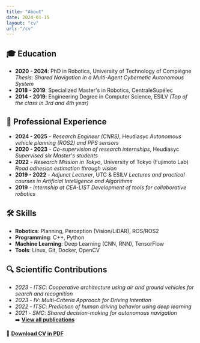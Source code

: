 ```yaml
---
title: "About"
date: 2024-01-15
layout: "cv"
url: "/cv"
---
```


<!-- # Hugo Pousseur  
📧 [hugo.pousseur[at]gmail.com](mailto:hugo.pousseur[at]gmail.com)  
🐙 [GitHub](https://github.com/pouceHeure/)  
🔗 [LinkedIn](https://www.linkedin.com/in/hugo-pousseur/) -->

## 🎓 Education  
- **2020 - 2024**: PhD in Robotics, University of Technology of Compiègne *Thesis: Shared Navigation in a Multi-Agent Cybernetic Autonomous System*  
- **2018 - 2019**: Specialized Master's in Robotics, CentraleSupélec  
- **2014 - 2019**: Engineering Degree in Computer Science, ESILV *(Top of the class in 3rd and 4th year)*  

## 💼 Professional Experience  
- **2024 - 2025** - *Research Engineer (CNRS)*, Heudiasyc *Autonomous vehicle planning (ROS2) and PPS sensors*  
- **2020 - 2023** - *Co-supervision of research internships*, Heudiasyc  *Supervised six Master's students*  
- **2022** - *Research Mission in Tokyo*, University of Tokyo (Fujimoto Lab)  *Road adhesion estimation through vision*  
- **2019 - 2022** - *Adjunct Lecturer*, UTC & ESILV *Lectures and practical courses in Artificial Intelligence and Algorithms*  
- **2019** - *Internship at CEA-LIST*  *Development of tools for collaborative robotics*  

## 🛠️ Skills  
- **Robotics**: Planning, Perception (Vision/LiDAR), ROS/ROS2  
- **Programming**: C++, Python  
- **Machine Learning**: Deep Learning (CNN, RNN), TensorFlow  
- **Tools**: Linux, Git, Docker, OpenCV  

## 🔍 Scientific Contributions  
- *2023* - *ITSC*: *Cooperative architecture using air and ground vehicles for search and recognition*  
- *2023* - *IV*: *Multi-Criteria Approach for Driving Intention*  
- *2022* - *ITSC*: *Prediction of human driving behavior using deep learning*  
- *2021* - *SMC*: *Shared decision-making for autonomous navigation*  
➡️ **[View all publications](../publications/)**  

📄 **[Download CV in PDF](../cv.pdf)**
